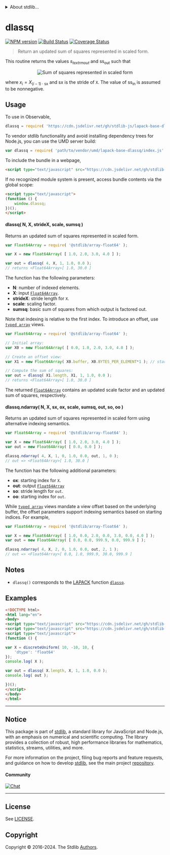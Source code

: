 <!--

@license Apache-2.0

Copyright (c) 2024 The Stdlib Authors.

Licensed under the Apache License, Version 2.0 (the "License");
you may not use this file except in compliance with the License.
You may obtain a copy of the License at

   http://www.apache.org/licenses/LICENSE-2.0

Unless required by applicable law or agreed to in writing, software
distributed under the License is distributed on an "AS IS" BASIS,
WITHOUT WARRANTIES OR CONDITIONS OF ANY KIND, either express or implied.
See the License for the specific language governing permissions and
limitations under the License.

-->


<details>
  <summary>
    About stdlib...
  </summary>
  <p>We believe in a future in which the web is a preferred environment for numerical computation. To help realize this future, we've built stdlib. stdlib is a standard library, with an emphasis on numerical and scientific computation, written in JavaScript (and C) for execution in browsers and in Node.js.</p>
  <p>The library is fully decomposable, being architected in such a way that you can swap out and mix and match APIs and functionality to cater to your exact preferences and use cases.</p>
  <p>When you use stdlib, you can be absolutely certain that you are using the most thorough, rigorous, well-written, studied, documented, tested, measured, and high-quality code out there.</p>
  <p>To join us in bringing numerical computing to the web, get started by checking us out on <a href="https://github.com/stdlib-js/stdlib">GitHub</a>, and please consider <a href="https://opencollective.com/stdlib">financially supporting stdlib</a>. We greatly appreciate your continued support!</p>
</details>

# dlassq

[![NPM version][npm-image]][npm-url] [![Build Status][test-image]][test-url] [![Coverage Status][coverage-image]][coverage-url] <!-- [![dependencies][dependencies-image]][dependencies-url] -->

> Return an updated sum of squares represented in scaled form.

<section class="intro">

This routine returns the values $s_{textrm{out}}$ and $\textrm{ss}_{\textrm{out}}$ such that

<!-- <equation class="equation" label="eq:sum_of_squares" align="center" raw="s_{\textrm{out}}^2 \cdot \textrm{ss}_{\textrm{out}} = x_0^2 + \ldots + x_{N-1}^2 + s_{\textrm{in}}^2 \cdot \textrm{ss}_{\textrm{in}}" alt="Sum of squares represented in scaled form"> -->

<div class="equation" align="center" data-raw-text="s_{\textrm{out}}^2 \cdot \textrm{ss}_{\textrm{out}} = x_0^2 + \ldots + x_{N-1}^2 + s_{\textrm{in}}^2 \cdot \textrm{ss}_{\textrm{in}}" data-equation="eq:sum_of_squares">
    <img src="" alt="Sum of squares represented in scaled form">
    <br>
</div>

<!-- </equation> -->

where $x_i = X_{(i-1) \cdot \textrm{sx}}$ and $\textrm{sx}$ is the stride of `X`. The value of $\textrm{ss}_{\textrm{in}}$ is assumed to be nonnegative.

</section>

<!-- /.intro -->



<section class="usage">

## Usage

To use in Observable,

```javascript
dlassq = require( 'https://cdn.jsdelivr.net/gh/stdlib-js/lapack-base-dlassq@umd/browser.js' )
```

To vendor stdlib functionality and avoid installing dependency trees for Node.js, you can use the UMD server build:

```javascript
var dlassq = require( 'path/to/vendor/umd/lapack-base-dlassq/index.js' )
```

To include the bundle in a webpage,

```html
<script type="text/javascript" src="https://cdn.jsdelivr.net/gh/stdlib-js/lapack-base-dlassq@umd/browser.js"></script>
```

If no recognized module system is present, access bundle contents via the global scope:

```html
<script type="text/javascript">
(function () {
    window.dlassq;
})();
</script>
```

#### dlassq( N, X, strideX, scale, sumsq )

Returns an updated sum of squares represented in scaled form.

```javascript
var Float64Array = require( '@stdlib/array-float64' );

var X = new Float64Array( [ 1.0, 2.0, 3.0, 4.0 ] );

var out = dlassq( 4, X, 1, 1.0, 0.0 );
// returns <Float64Array>[ 1.0, 30.0 ]
```

The function has the following parameters:

-   **N**: number of indexed elements.
-   **X**: input [`Float64Array`][mdn-float64array].
-   **strideX**: stride length for `X`.
-   **scale**: scaling factor.
-   **sumsq**: basic sum of squares from which output is factored out.

Note that indexing is relative to the first index. To introduce an offset, use [`typed array`][mdn-typed-array] views.

<!-- eslint-disable stdlib/capitalized-comments -->

```javascript
var Float64Array = require( '@stdlib/array-float64' );

// Initial array:
var X0 = new Float64Array( [ 0.0, 1.0, 2.0, 3.0, 4.0 ] );

// Create an offset view:
var X1 = new Float64Array( X0.buffer, X0.BYTES_PER_ELEMENT*1 ); // start at 2nd element

// Compute the sum of squares:
var out = dlassq( X1.length, X1, 1, 1.0, 0.0 );
// returns <Float64Array>[ 1.0, 30.0 ]
```

The returned [`Float64Array`][mdn-float64array] contains an updated scale factor and an updated sum of squares, respectively.

#### dlassq.ndarray( N, X, sx, ox, scale, sumsq, out, so, oo )

Returns an updated sum of squares represented in scaled form using alternative indexing semantics.

```javascript
var Float64Array = require( '@stdlib/array-float64' );

var X = new Float64Array( [ 1.0, 2.0, 3.0, 4.0 ] );
var out = new Float64Array( [ 0.0, 0.0 ] );

dlassq.ndarray( 4, X, 1, 0, 1.0, 0.0, out, 1, 0 );
// out => <Float64Array>[ 1.0, 30.0 ]
```

The function has the following additional parameters:

-   **ox**: starting index for `X`.
-   **out**: output [`Float64Array`][mdn-float64array]
-   **so**: stride length for `out`.
-   **oo**: starting index for `out`.

While [`typed array`][mdn-typed-array] views mandate a view offset based on the underlying buffer, the offset parameters support indexing semantics based on starting indices. For example,

<!-- eslint-disable max-len -->

```javascript
var Float64Array = require( '@stdlib/array-float64' );

var X = new Float64Array( [ 1.0, 0.0, 2.0, 0.0, 3.0, 0.0, 4.0 ] );
var out = new Float64Array( [ 0.0, 0.0, 999.9, 0.0, 999.9 ] );

dlassq.ndarray( 4, X, 2, 0, 1.0, 0.0, out, 2, 1 );
// out => <Float64Array>[ 0.0, 1.0, 999.9, 30.0, 999.9 ]
```

</section>

<!-- /.usage -->

<section class="notes">

## Notes

-   `dlassq()` corresponds to the [LAPACK][LAPACK] function [`dlassq`][lapack-dlassq].

</section>

<!-- /.notes -->

<section class="examples">

## Examples

<!-- eslint no-undef: "error" -->

```html
<!DOCTYPE html>
<html lang="en">
<body>
<script type="text/javascript" src="https://cdn.jsdelivr.net/gh/stdlib-js/random-array-discrete-uniform@umd/browser.js"></script>
<script type="text/javascript" src="https://cdn.jsdelivr.net/gh/stdlib-js/lapack-base-dlassq@umd/browser.js"></script>
<script type="text/javascript">
(function () {

var X = discreteUniform( 10, -10, 10, {
    'dtype': 'float64'
});
console.log( X );

var out = dlassq( X.length, X, 1, 1.0, 0.0 );
console.log( out );

})();
</script>
</body>
</html>
```

</section>

<!-- /.examples -->

<!-- C interface documentation. -->



<!-- Section for related `stdlib` packages. Do not manually edit this section, as it is automatically populated. -->

<section class="related">

</section>

<!-- /.related -->

<!-- Section for all links. Make sure to keep an empty line after the `section` element and another before the `/section` close. -->


<section class="main-repo" >

* * *

## Notice

This package is part of [stdlib][stdlib], a standard library for JavaScript and Node.js, with an emphasis on numerical and scientific computing. The library provides a collection of robust, high performance libraries for mathematics, statistics, streams, utilities, and more.

For more information on the project, filing bug reports and feature requests, and guidance on how to develop [stdlib][stdlib], see the main project [repository][stdlib].

#### Community

[![Chat][chat-image]][chat-url]

---

## License

See [LICENSE][stdlib-license].


## Copyright

Copyright &copy; 2016-2024. The Stdlib [Authors][stdlib-authors].

</section>

<!-- /.stdlib -->

<!-- Section for all links. Make sure to keep an empty line after the `section` element and another before the `/section` close. -->

<section class="links">

[npm-image]: http://img.shields.io/npm/v/@stdlib/lapack-base-dlassq.svg
[npm-url]: https://npmjs.org/package/@stdlib/lapack-base-dlassq

[test-image]: https://github.com/stdlib-js/lapack-base-dlassq/actions/workflows/test.yml/badge.svg?branch=main
[test-url]: https://github.com/stdlib-js/lapack-base-dlassq/actions/workflows/test.yml?query=branch:main

[coverage-image]: https://img.shields.io/codecov/c/github/stdlib-js/lapack-base-dlassq/main.svg
[coverage-url]: https://codecov.io/github/stdlib-js/lapack-base-dlassq?branch=main

<!--

[dependencies-image]: https://img.shields.io/david/stdlib-js/lapack-base-dlassq.svg
[dependencies-url]: https://david-dm.org/stdlib-js/lapack-base-dlassq/main

-->

[chat-image]: https://img.shields.io/gitter/room/stdlib-js/stdlib.svg
[chat-url]: https://app.gitter.im/#/room/#stdlib-js_stdlib:gitter.im

[stdlib]: https://github.com/stdlib-js/stdlib

[stdlib-authors]: https://github.com/stdlib-js/stdlib/graphs/contributors

[umd]: https://github.com/umdjs/umd
[es-module]: https://developer.mozilla.org/en-US/docs/Web/JavaScript/Guide/Modules

[deno-url]: https://github.com/stdlib-js/lapack-base-dlassq/tree/deno
[deno-readme]: https://github.com/stdlib-js/lapack-base-dlassq/blob/deno/README.md
[umd-url]: https://github.com/stdlib-js/lapack-base-dlassq/tree/umd
[umd-readme]: https://github.com/stdlib-js/lapack-base-dlassq/blob/umd/README.md
[esm-url]: https://github.com/stdlib-js/lapack-base-dlassq/tree/esm
[esm-readme]: https://github.com/stdlib-js/lapack-base-dlassq/blob/esm/README.md
[branches-url]: https://github.com/stdlib-js/lapack-base-dlassq/blob/main/branches.md

[stdlib-license]: https://raw.githubusercontent.com/stdlib-js/lapack-base-dlassq/main/LICENSE

[lapack]: https://www.netlib.org/lapack/explore-html/

[lapack-dlassq]: https://www.netlib.org/lapack/explore-html/d8/d76/group__lassq_gae8f40b0a34771b4f2d9c863de3af7be5.html#gae8f40b0a34771b4f2d9c863de3af7be5

[mdn-float64array]: https://developer.mozilla.org/en-US/docs/Web/JavaScript/Reference/Global_Objects/Float64Array

[mdn-typed-array]: https://developer.mozilla.org/en-US/docs/Web/JavaScript/Reference/Global_Objects/TypedArray

</section>

<!-- /.links -->
